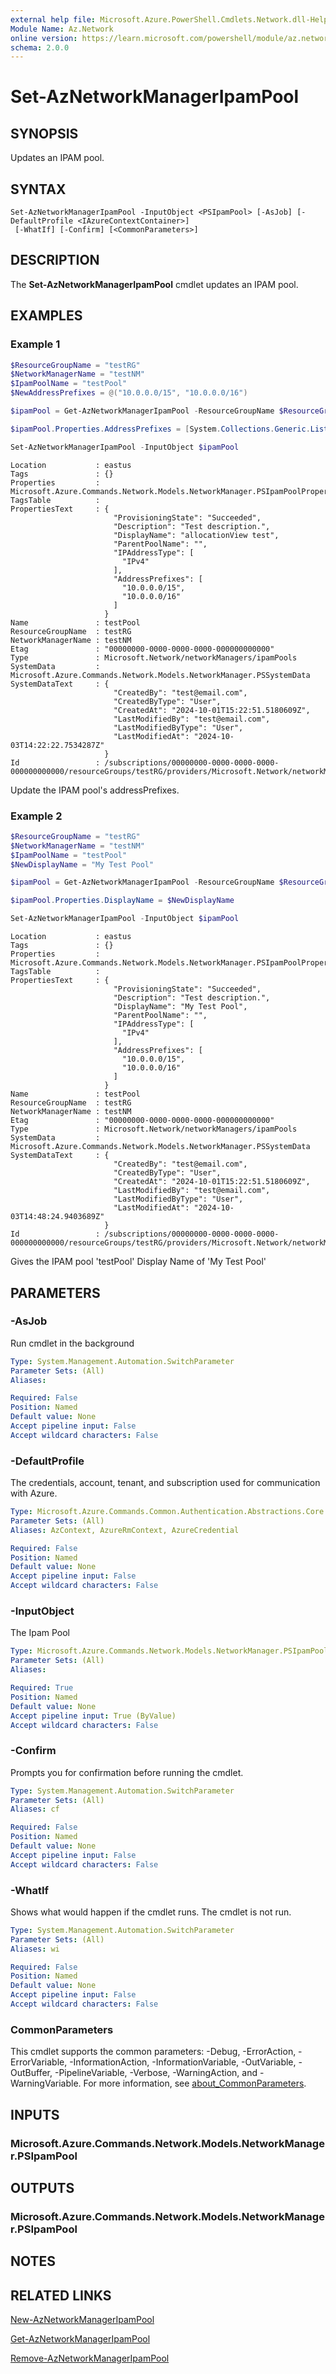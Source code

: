 ```yaml
---
external help file: Microsoft.Azure.PowerShell.Cmdlets.Network.dll-Help.xml
Module Name: Az.Network
online version: https://learn.microsoft.com/powershell/module/az.network/set-aznetworkmanageripampool
schema: 2.0.0
---
```


# Set-AzNetworkManagerIpamPool

## SYNOPSIS
Updates an IPAM pool.

## SYNTAX

```
Set-AzNetworkManagerIpamPool -InputObject <PSIpamPool> [-AsJob] [-DefaultProfile <IAzureContextContainer>]
 [-WhatIf] [-Confirm] [<CommonParameters>]
```

## DESCRIPTION
The **Set-AzNetworkManagerIpamPool** cmdlet updates an IPAM pool.

## EXAMPLES

### Example 1
```powershell
$ResourceGroupName = "testRG"
$NetworkManagerName = "testNM"
$IpamPoolName = "testPool"
$NewAddressPrefixes = @("10.0.0.0/15", "10.0.0.0/16")

$ipamPool = Get-AzNetworkManagerIpamPool -ResourceGroupName $ResourceGroupName -NetworkManagerName $NetworkManagerName -Name $IpamPoolName

$ipamPool.Properties.AddressPrefixes = [System.Collections.Generic.List[string]]$NewAddressPrefixes

Set-AzNetworkManagerIpamPool -InputObject $ipamPool
```

```output
Location           : eastus
Tags               : {}
Properties         : Microsoft.Azure.Commands.Network.Models.NetworkManager.PSIpamPoolProperties
TagsTable          :
PropertiesText     : {
                       "ProvisioningState": "Succeeded",
                       "Description": "Test description.",
                       "DisplayName": "allocationView test",
                       "ParentPoolName": "",
                       "IPAddressType": [
                         "IPv4"
                       ],
                       "AddressPrefixes": [
                         "10.0.0.0/15",
                         "10.0.0.0/16"
                       ]
                     }
Name               : testPool
ResourceGroupName  : testRG
NetworkManagerName : testNM
Etag               : "00000000-0000-0000-0000-000000000000"
Type               : Microsoft.Network/networkManagers/ipamPools
SystemData         : Microsoft.Azure.Commands.Network.Models.NetworkManager.PSSystemData
SystemDataText     : {
                       "CreatedBy": "test@email.com",
                       "CreatedByType": "User",
                       "CreatedAt": "2024-10-01T15:22:51.5180609Z",
                       "LastModifiedBy": "test@email.com",
                       "LastModifiedByType": "User",
                       "LastModifiedAt": "2024-10-03T14:22:22.7534287Z"
                     }
Id                 : /subscriptions/00000000-0000-0000-0000-000000000000/resourceGroups/testRG/providers/Microsoft.Network/networkManagers/testNM/ipamPools/testPool
```

Update the IPAM pool's addressPrefixes.

### Example 2
```powershell
$ResourceGroupName = "testRG"
$NetworkManagerName = "testNM"
$IpamPoolName = "testPool"
$NewDisplayName = "My Test Pool"

$ipamPool = Get-AzNetworkManagerIpamPool -ResourceGroupName $ResourceGroupName -NetworkManagerName $NetworkManagerName -Name $IpamPoolName

$ipamPool.Properties.DisplayName = $NewDisplayName

Set-AzNetworkManagerIpamPool -InputObject $ipamPool
```

```output
Location           : eastus
Tags               : {}
Properties         : Microsoft.Azure.Commands.Network.Models.NetworkManager.PSIpamPoolProperties
TagsTable          :
PropertiesText     : {
                       "ProvisioningState": "Succeeded",
                       "Description": "Test description.",
                       "DisplayName": "My Test Pool",
                       "ParentPoolName": "",
                       "IPAddressType": [
                         "IPv4"
                       ],
                       "AddressPrefixes": [
                         "10.0.0.0/15",
                         "10.0.0.0/16"
                       ]
                     }
Name               : testPool
ResourceGroupName  : testRG
NetworkManagerName : testNM
Etag               : "00000000-0000-0000-0000-000000000000"
Type               : Microsoft.Network/networkManagers/ipamPools
SystemData         : Microsoft.Azure.Commands.Network.Models.NetworkManager.PSSystemData
SystemDataText     : {
                       "CreatedBy": "test@email.com",
                       "CreatedByType": "User",
                       "CreatedAt": "2024-10-01T15:22:51.5180609Z",
                       "LastModifiedBy": "test@email.com",
                       "LastModifiedByType": "User",
                       "LastModifiedAt": "2024-10-03T14:48:24.9403689Z"
                     }
Id                 : /subscriptions/00000000-0000-0000-0000-000000000000/resourceGroups/testRG/providers/Microsoft.Network/networkManagers/testNM/ipamPools/testPool
```

Gives the IPAM pool 'testPool' Display Name of 'My Test Pool'

## PARAMETERS

### -AsJob
Run cmdlet in the background

```yaml
Type: System.Management.Automation.SwitchParameter
Parameter Sets: (All)
Aliases:

Required: False
Position: Named
Default value: None
Accept pipeline input: False
Accept wildcard characters: False
```

### -DefaultProfile
The credentials, account, tenant, and subscription used for communication with Azure.

```yaml
Type: Microsoft.Azure.Commands.Common.Authentication.Abstractions.Core.IAzureContextContainer
Parameter Sets: (All)
Aliases: AzContext, AzureRmContext, AzureCredential

Required: False
Position: Named
Default value: None
Accept pipeline input: False
Accept wildcard characters: False
```

### -InputObject
The Ipam Pool

```yaml
Type: Microsoft.Azure.Commands.Network.Models.NetworkManager.PSIpamPool
Parameter Sets: (All)
Aliases:

Required: True
Position: Named
Default value: None
Accept pipeline input: True (ByValue)
Accept wildcard characters: False
```

### -Confirm
Prompts you for confirmation before running the cmdlet.

```yaml
Type: System.Management.Automation.SwitchParameter
Parameter Sets: (All)
Aliases: cf

Required: False
Position: Named
Default value: None
Accept pipeline input: False
Accept wildcard characters: False
```

### -WhatIf
Shows what would happen if the cmdlet runs.
The cmdlet is not run.

```yaml
Type: System.Management.Automation.SwitchParameter
Parameter Sets: (All)
Aliases: wi

Required: False
Position: Named
Default value: None
Accept pipeline input: False
Accept wildcard characters: False
```

### CommonParameters
This cmdlet supports the common parameters: -Debug, -ErrorAction, -ErrorVariable, -InformationAction, -InformationVariable, -OutVariable, -OutBuffer, -PipelineVariable, -Verbose, -WarningAction, and -WarningVariable. For more information, see [about_CommonParameters](http://go.microsoft.com/fwlink/?LinkID=113216).

## INPUTS

### Microsoft.Azure.Commands.Network.Models.NetworkManager.PSIpamPool

## OUTPUTS

### Microsoft.Azure.Commands.Network.Models.NetworkManager.PSIpamPool

## NOTES

## RELATED LINKS

[New-AzNetworkManagerIpamPool](./New-AzNetworkManagerIpamPool.md)

[Get-AzNetworkManagerIpamPool](./Get-AzNetworkManagerIpamPool.md)

[Remove-AzNetworkManagerIpamPool](./Remove-AzNetworkManagerIpamPool.md)
